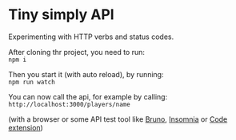 # Tiny simply API

Experimenting with HTTP verbs and status codes.

After cloning thr project, you need to run:\
`npm i`

Then you start it (with auto reload), by running:\
`npm run watch`

You can now call the api, for example by calling:\
`http://localhost:3000/players/name`

(with a browser or some API test tool like [Bruno](https://www.usebruno.com/), [Insomnia](https://insomnia.rest/) or [Code extension](https://marketplace.visualstudio.com/items?itemName=humao.rest-client))
